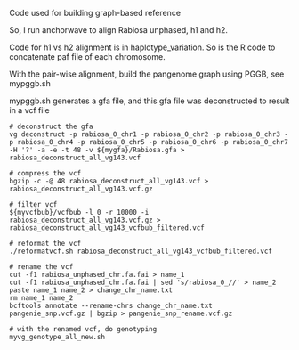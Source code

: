 Code used for building graph-based reference

So, I run anchorwave to align Rabiosa unphased, h1 and h2.

Code for h1 vs h2 alignment is in haplotype_variation. So is the R code to concatenate paf file of each chromosome.

With the pair-wise alignment, build the pangenome graph using PGGB, see mypggb.sh

mypggb.sh generates a gfa file, and this gfa file was deconstructed to result in a vcf file

```
# deconstruct the gfa
vg deconstruct -p rabiosa_0_chr1 -p rabiosa_0_chr2 -p rabiosa_0_chr3 -p rabiosa_0_chr4 -p rabiosa_0_chr5 -p rabiosa_0_chr6 -p rabiosa_0_chr7 -H '?' -a -e -t 48 -v ${mygfa}/Rabiosa.gfa > rabiosa_deconstruct_all_vg143.vcf

# compress the vcf
bgzip -c -@ 48 rabiosa_deconstruct_all_vg143.vcf > rabiosa_deconstruct_all_vg143.vcf.gz

# filter vcf
${myvcfbub}/vcfbub -l 0 -r 10000 -i rabiosa_deconstruct_all_vg143.vcf.gz > rabiosa_deconstruct_all_vg143_vcfbub_filtered.vcf

# reformat the vcf
./reformatvcf.sh rabiosa_deconstruct_all_vg143_vcfbub_filtered.vcf

# rename the vcf
cut -f1 rabiosa_unphased_chr.fa.fai > name_1
cut -f1 rabiosa_unphased_chr.fa.fai | sed 's/rabiosa_0_//' > name_2
paste name_1 name_2 > change_chr_name.txt
rm name_1 name_2
bcftools annotate --rename-chrs change_chr_name.txt pangenie_snp.vcf.gz | bgzip > pangenie_snp_rename.vcf.gz

# with the renamed vcf, do genotyping
myvg_genotype_all_new.sh
```
